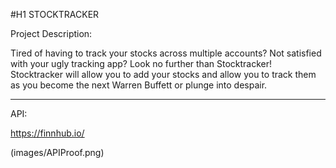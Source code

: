 #H1 STOCKTRACKER

Project Description:

Tired of having to track your stocks across multiple accounts?  Not satisfied with your ugly tracking app?  Look no further than Stocktracker!  Stocktracker will allow you to add your stocks and allow you to track them as you become the next Warren Buffett or plunge into despair.  

***

API:

https://finnhub.io/

(images/APIProof.png)